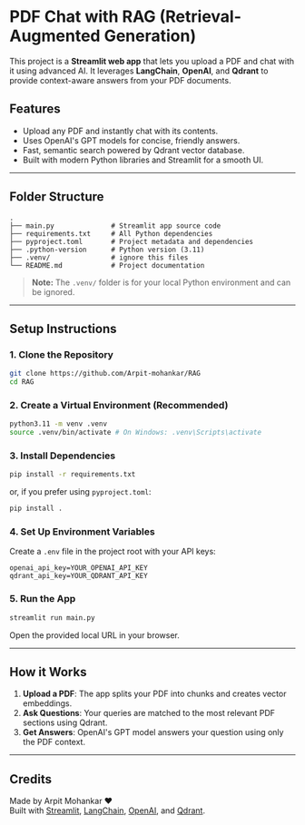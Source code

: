 # PDF Chat with RAG (Retrieval-Augmented Generation)

This project is a **Streamlit web app** that lets you upload a PDF and chat with it using advanced AI. It leverages **LangChain**, **OpenAI**, and **Qdrant** to provide context-aware answers from your PDF documents.

## Features

- Upload any PDF and instantly chat with its contents.
- Uses OpenAI's GPT models for concise, friendly answers.
- Fast, semantic search powered by Qdrant vector database.
- Built with modern Python libraries and Streamlit for a smooth UI.

---

## Folder Structure

```
.
├── main.py              # Streamlit app source code
├── requirements.txt     # All Python dependencies
├── pyproject.toml       # Project metadata and dependencies
├── .python-version      # Python version (3.11)
├── .venv/               # ignore this files
└── README.md            # Project documentation
```

> **Note:** The `.venv/` folder is for your local Python environment and can be ignored.

---

## Setup Instructions

### 1. Clone the Repository

```bash
git clone https://github.com/Arpit-mohankar/RAG
cd RAG
```

### 2. Create a Virtual Environment (Recommended)

```bash
python3.11 -m venv .venv
source .venv/bin/activate # On Windows: .venv\Scripts\activate
```

### 3. Install Dependencies

```bash
pip install -r requirements.txt
```
or, if you prefer using `pyproject.toml`:
```bash
pip install .
```

### 4. Set Up Environment Variables

Create a `.env` file in the project root with your API keys:
```
openai_api_key=YOUR_OPENAI_API_KEY
qdrant_api_key=YOUR_QDRANT_API_KEY
```

### 5. Run the App

```bash
streamlit run main.py
```

Open the provided local URL in your browser.

---

## How it Works

1. **Upload a PDF**: The app splits your PDF into chunks and creates vector embeddings.
2. **Ask Questions**: Your queries are matched to the most relevant PDF sections using Qdrant.
3. **Get Answers**: OpenAI's GPT model answers your question using only the PDF context.

---

## Credits

Made by Arpit Mohankar ❤️  
Built with [Streamlit](https://streamlit.io/), [LangChain](https://www.langchain.com/), [OpenAI](https://openai.com/), and [Qdrant](https://qdrant.tech/).
